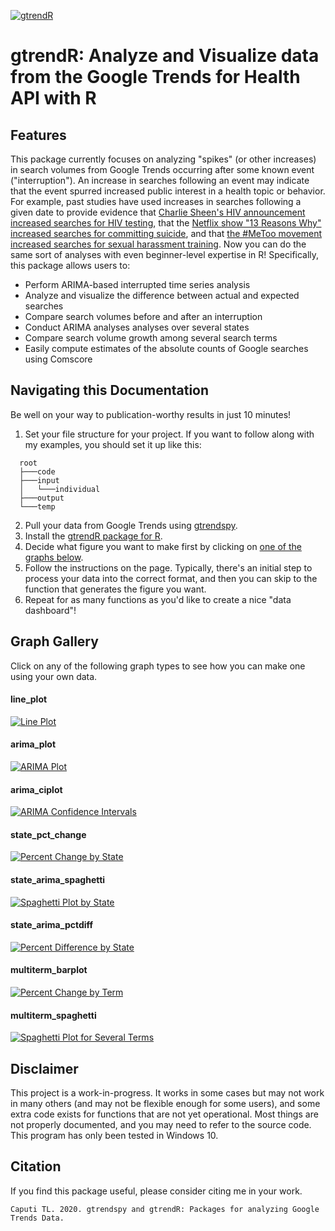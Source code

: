 [![gtrendR](logos/gtrendR-01.png)](https://gtrendr.readthedocs.io/en/latest/)

# gtrendR: Analyze and Visualize data from the Google Trends for Health API with R

## Features

This package currently focuses on analyzing "spikes" (or other increases) in search volumes from Google Trends occurring after some known event ("interruption"). An increase in searches following an event may indicate that the event spurred increased public interest in a health topic or behavior. For example, past studies have used increases in searches following a given date to provide evidence that [Charlie Sheen's HIV announcement increased searches for HIV testing](https://jamanetwork.com/journals/jamainternalmedicine/fullarticle/2495274), that the [Netflix show "13 Reasons Why" increased searches for committing suicide](https://jamanetwork.com/journals/jamainternalmedicine/fullarticle/2646773), and that [the #MeToo movement increased searches for sexual harassment training](https://jamanetwork.com/journals/jamainternalmedicine/fullarticle/2719193). Now you can do the same sort of analyses with even beginner-level expertise in R! Specifically, this package allows users to:

- Perform ARIMA-based interrupted time series analysis
- Analyze and visualize the difference between actual and expected searches
- Compare search volumes before and after an interruption
- Conduct ARIMA analyses analyses over several states
- Compare search volume growth among several search terms
- Easily compute estimates of the absolute counts of Google searches using Comscore

## Navigating this Documentation

Be well on your way to publication-worthy results in just 10 minutes!

1. Set your file structure for your project. If you want to follow along with my examples, you should set it up like this:

```text
  root
  ├───code
  ├───input
  │   └───individual
  ├───output
  └───temp
```

2. Pull your data from Google Trends using [gtrendspy](/en/latest/gtrendspy).
3. Install the [gtrendR package for R](/en/latest/installation).
4. Decide what figure you want to make first by clicking on [one of the graphs below](/en/latest/#graph-gallery).
5. Follow the instructions on the page. Typically, there's an initial step to process your data into the correct format, and then you can skip to the function that generates the figure you want.
6. Repeat for as many functions as you'd like to create a nice "data dashboard"!

## Graph Gallery

Click on any of the following graph types to see how you can make one using your own data.

#### line_plot
[![Line Plot](READMEcode/output/panA.png)](/en/latest/arima-one-geo)

#### arima_plot
[![ARIMA Plot](READMEcode/output/panB.png)](/en/latest/arima-one-geo)

#### arima_ciplot
[![ARIMA Confidence Intervals](READMEcode/output/panC.png)](/en/latest/arima-one-geo)

#### state_pct_change
[![Percent Change by State](READMEcode/output/panD.png)](/en/latest/arima-multi-geo)

#### state_arima_spaghetti
[![Spaghetti Plot by State](READMEcode/output/panE.png)](/en/latest/arima-multi-geo)

#### state_arima_pctdiff
[![Percent Difference by State](READMEcode/output/panF.png)](/en/latest/arima-multi-geo)

#### multiterm_barplot
[![Percent Change by Term](READMEcode/output/panG.png)](/en/latest/arima-multi-terms)

#### multiterm_spaghetti
[![Spaghetti Plot for Several Terms](READMEcode/output/panH.png)](/en/latest/arima-multi-terms)


## Disclaimer
This project is a work-in-progress. It works in some cases but may not work in many others (and may not be flexible enough for some users), and some extra code exists for functions that are not yet operational. Most things are not properly documented, and you may need to refer to the source code. This program has only been tested in Windows 10.


## Citation

If you find this package useful, please consider citing me in your work.

```text
Caputi TL. 2020. gtrendspy and gtrendR: Packages for analyzing Google Trends Data.
```

<!--
## Project layout

    docs/
        index.md  # The documentation homepage.
        gtrendspy.md   # Pull data from gtrendspy
        installation.md   # Install the gtrendR package
        armia-one-geo.md   # Analyze a spike in searches
        arima-multi-geo.md   # Compare several geographies
        arima-multi-terms.md   # Compare several terms
        absolute-counts.md   # Retrieve absolute counts of searches from Comscore -->
